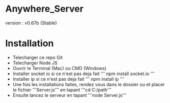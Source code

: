 # Anywhere_Server
version : v0.67b (Stable)

# Installation
- Telecharger ce repo Git
- Telecharger Node JS
- Ouvrir le Terminal (Mac) ou CMD (Windows)
- Installer socket io si ce n'est pas deja fait ''' npm install socket.io '''
- Installer ip si ce n'est pas deja fait ''' npm install ip '''
- Une fois les installations faites, rendez vous dans le dossier ou et placer le fichier '''Server.js''' en tapant '''cd C:/path'''
- Ensuite lancez le serveur en tapant '''node Server.js'''


